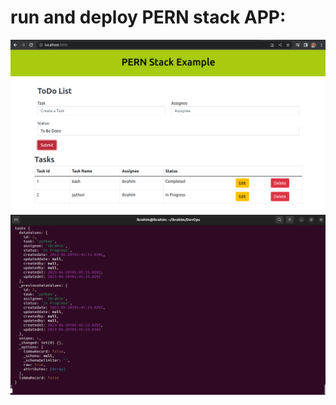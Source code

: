 # run and deploy PERN stack APP:
![](https://github.com/IbrahimmAdel/DevOps_Bootcamp/blob/main/bash/Screenshot%20from%202023-06-20%2004-45-46.png)
![](https://github.com/IbrahimmAdel/DevOps_Bootcamp/blob/main/bash/Screenshot%20from%202023-06-20%2004-46-01.png)
